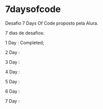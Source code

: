 # 7daysofcode

Desafio 7 Days Of Code proposto pela Alura.

7 dias de desafios:

<p>1 Day : Completed;</p>
<p>2 Day :</p>
<p>3 Day :</p>
<p>4 Day :</p>
<p>5 Day :</p>
<p>6 Day :</p>
<p>7 Day :</p>
